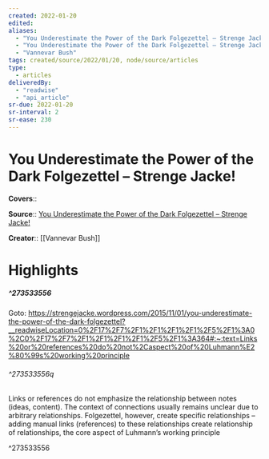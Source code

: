```yaml
---
created: 2022-01-20
edited:
aliases:
  - "You Underestimate the Power of the Dark Folgezettel – Strenge Jacke!"
  - "You Underestimate the Power of the Dark Folgezettel – Strenge Jacke! by Vannevar Bush"
  - "Vannevar Bush"
tags: created/source/2022/01/20, node/source/articles
type: 
  - articles
deliveredBy: 
  - "readwise"
  - "api_article"
sr-due: 2022-01-20
sr-interval: 2
sr-ease: 230
---
```

# You Underestimate the Power of the Dark Folgezettel – Strenge Jacke!

**Covers**:: 

**Source**:: [You Underestimate the Power of the Dark Folgezettel – Strenge Jacke!](https://strengejacke.wordpress.com/2015/11/01/you-underestimate-the-power-of-the-dark-folgezettel)

**Creator**:: [[Vannevar Bush]]

# Highlights
##### ^273533556


Goto: https://strengejacke.wordpress.com/2015/11/01/you-underestimate-the-power-of-the-dark-folgezettel?__readwiseLocation=0%2F17%2F7%2F1%2F1%2F1%2F1%2F5%2F1%3A0%2C0%2F17%2F7%2F1%2F1%2F1%2F1%2F5%2F1%3A364#:~:text=Links%20or%20references%20do%20not%2Caspect%20of%20Luhmann%E2%80%99s%20working%20principle  

###### ^273533556q

Links or references do not emphasize the relationship between notes (ideas, content). The context of connections usually remains unclear due to arbitrary relationships. Folgezettel, however, create specific relationships – adding manual links (references) to these relationships create relationship of relationships, the core aspect of Luhmann’s working principle 

^273533556

